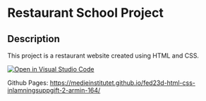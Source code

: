 # Restaurant School Project

## Description
This project is a restaurant website created using HTML and CSS.

[![Open in Visual Studio Code](https://classroom.github.com/assets/open-in-vscode-718a45dd9cf7e7f842a935f5ebbe5719a5e09af4491e668f4dbf3b35d5cca122.svg)](https://classroom.github.com/online_ide?assignment_repo_id=12412200&assignment_repo_type=AssignmentRepo)

Github Pages: https://medieinstitutet.github.io/fed23d-html-css-inlamningsuppgift-2-armin-164/